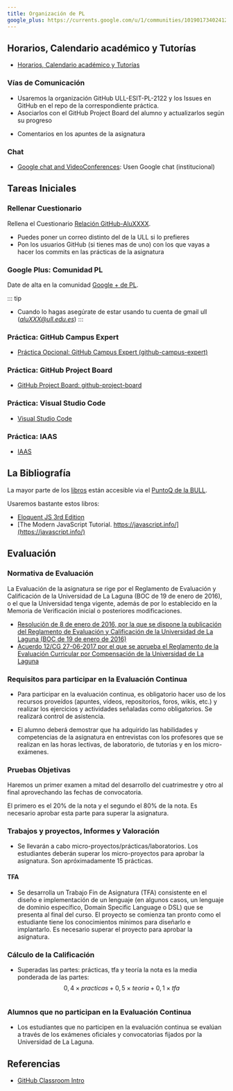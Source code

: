 ```yaml
---
title: Organización de PL
google_plus: https://currents.google.com/u/1/communities/101901734024125937720
---
```


## Horarios, Calendario académico y Tutorías

* [Horarios, Calendario académico y Tutorías](/timetables)

### Vías de Comunicación

* Usaremos la organización GitHub ULL-ESIT-PL-2122 y los Issues en GitHub en el repo de la correspondiente práctica. 
* Asociarlos con el GitHub Project Board del alumno y actualizarlos según su progreso
<!--* [Google group de PL ](https://groups.google.com/u/1/a/ull.edu.es/g/asignatura_139263121)-->
<!--* [GitHub Discussions in the repo ULL-ESIT-GRADOII-PL/ull-esit-gradoii-pl.github.io](https://github.com/ULL-ESIT-GRADOII-PL/ull-esit-gradoii-pl.github.io/discussions)-->
* Comentarios en los apuntes de la asignatura

### Chat 
* [Google chat and VideoConferences](https://mail.google.com/chat/u/1/#chat/welcome): Usen Google chat (institucional) 


## Tareas Iniciales

### Rellenar Cuestionario 

Rellena el Cuestionario <a href="https://campusingenieriaytecnologia2122.ull.es/mod/assign/view.php?id=21205">Relación GitHub-AluXXXX</a>.  

* Puedes poner un correo distinto del de la ULL si lo prefieres
* Pon los usuarios GitHub (si tienes mas de uno) con los que vayas a hacer los commits en las prácticas de la asignatura

### Google Plus: Comunidad PL

Date de alta en la comunidad [Google + de PL](). 

::: tip
* Cuando lo hagas asegúrate de estar usando tu cuenta de gmail ull (*aluXXX@ull.edu.es*)
:::

### Práctica: GitHub Campus Expert

* [Práctica Opcional: GitHub Campus Expert (github-campus-expert)](/practicas/github-campus-expert)

### Práctica: GitHub Project Board

* [GitHub Project Board: github-project-board](/practicas/github-project-board)

### Práctica: Visual Studio Code

* [Visual Studio Code](/practicas/visual-studio-code)

### Práctica: IAAS

* [IAAS](/practicas/iaas)

## La Bibliografía

La mayor parte de los [libros](/references) están accesible via el [PuntoQ de la BULL](/recursos/#bull).

Usaremos bastante estos libros:

* [Eloquent JS 3rd Edition](https://eloquentjavascript.net/)
* [The Modern JavaScript Tutorial. https://javascript.info/](https://javascript.info/)


## Evaluación 

### Normativa de Evaluación

La Evaluación de la asignatura se rige por el Reglamento de Evaluación y Calificación de la Universidad de La Laguna (BOC de 19 de enero de 2016), o el que la Universidad tenga vigente, además de por lo establecido en la Memoria de Verificación inicial o posteriores modificaciones.

* [Resolución de 8 de enero de 2016, por la que se dispone la publicación del
Reglamento de Evaluación y Calificación de la Universidad de La Laguna (BOC de 19
de enero de 2016)](https://riull.ull.es/xmlui/bitstream/handle/915/4096/reglamento_evaluacion_calificacion.pdf)
* [Acuerdo 12/CG 27-06-2017 por el que se aprueba el Reglamento de la
Evaluación Curricular por Compensación de la Universidad de La Laguna](https://riull.ull.es/xmlui/bitstream/handle/915/8580/acuerdo12.pdf?sequence=1&isAllowed=y)

### Requisitos para participar en la Evaluación Continua

* Para participar en la evaluación continua, es obligatorio hacer uso de los recursos proveídos (apuntes, vídeos, repositorios, foros, wikis, etc.) y realizar los ejercicios y actividades señaladas como obligatorios. Se realizará control de asistencia.

* El alumno deberá demostrar que ha adquirido las habilidades y competencias de la asignatura en entrevistas con los profesores que se realizan en las horas lectivas, de laboratorio, de tutorías y en los micro-exámenes. 

### Pruebas Objetivas 

Haremos un primer examen a mitad del desarrollo del cuatrimestre y otro al final aprovechando las fechas de convocatoria.

El primero es el 20% de la nota  y el segundo el 80% de la nota. Es necesario aprobar esta parte para superar la asignatura. 

### Trabajos y proyectos, Informes y Valoración

* Se llevarán a cabo micro-proyectos/prácticas/laboratorios. Los estudiantes deberán superar los micro-proyectos para aprobar la asignatura. Son apróximadamente 15 prácticas.

#### TFA

* Se desarrolla un Trabajo Fin de Asignatura (TFA) consistente en el diseño e implementación de un lenguaje (en algunos casos, un lenguaje de dominio específico, Domain Specific Language o DSL) que se presenta al final del curso. El proyecto se comienza tan pronto como el estudiante tiene los conocimientos mínimos para diseñarlo e implantarlo. Es necesario superar el proyecto para aprobar la asignatura.

### Cálculo de la Calificación

* Superadas las partes: prácticas, tfa y teoría  la nota es la media ponderada de las partes:
  $$0,4 \times practicas + 0,5 \times teoria + 0,1 \times tfa$$

<img :src="$site.base+'/images/evaluacion.png'" />

### Alumnos que no participan en la Evaluación Continua

* Los estudiantes que no participen en la evaluación continua se evalúan a través de los exámenes oficiales y convocatorias fijados por la Universidad de La Laguna.

## Referencias

* [GitHub Classroom Intro](github-classroom)
